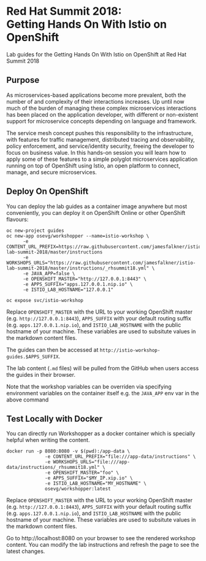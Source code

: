 # Red Hat Summit 2018: <br/>Getting Hands On With Istio on OpenShift

Lab guides for the Getting Hands On With Istio on OpenShift at Red Hat Summit 2018

## Purpose

As microservices-based applications become more prevalent, both the number of and complexity of
their interactions increases. Up until now much of the burden of managing these complex
microservices interactions has been placed on the application developer, with different or
non-existent support for microservice concepts depending on language and framework.

The service mesh concept pushes this responsibility to the infrastructure, with features for
traffic management, distributed tracing and observability, policy enforcement, and
service/identity security, freeing the developer to focus on business value. In this hands-on
session you will learn how to apply some of these features to a simple polyglot microservices
application running on top of OpenShift using Istio, an open platform to connect, manage, and
secure microservices.

## Deploy On OpenShift

You can deploy the lab guides as a container image anywhere but most conveniently, you can deploy it on OpenShift Online or other OpenShift flavours:

```
oc new-project guides
oc new-app osevg/workshopper --name=istio-workshop \
      -e CONTENT_URL_PREFIX=https://raw.githubusercontent.com/jamesfalkner/istio-lab-summit-2018/master/instructions
      -e WORKSHOPS_URLS="https://raw.githubusercontent.com/jamesfalkner/istio-lab-summit-2018/master/instructions/_rhsummit18.yml" \
      -e JAVA_APP=false \
      -e OPENSHIFT_MASTER="http://127.0.0.1:8443" \
      -e APPS_SUFFIX="apps.127.0.0.1.nip.io" \
      -e ISTIO_LAB_HOSTNAME="127.0.0.1"

oc expose svc/istio-workshop
```

Replace `OPENSHIFT_MASTER` with the URL to your working OpenShift master (e.g. `http://127.0.0.1:8443`), `APPS_SUFFIX` with your
default routing suffix (e.g. `apps.127.0.0.1.nip.io`), and `ISTIO_LAB_HOSTNAME` with the public hostname
of your machine. These variables are used to subsitute values in the markdown content files.

The guides can then be accessed at `http://istio-workshop-guides.$APPS_SUFFIX`.

The lab content (`.md` files) will be pulled from the GitHub when users access the guides in
their browser.

Note that the workshop variables can be overriden via specifying environment variables on the container itself e.g. the `JAVA_APP` env var in the above command

## Test Locally with Docker

You can directly run Workshopper as a docker container which is specially helpful when writing the content.
```
docker run -p 8080:8080 -v $(pwd):/app-data \
              -e CONTENT_URL_PREFIX="file:///app-data/instructions" \
              -e WORKSHOPS_URLS="file:///app-data/instructions/_rhsummit18.yml" \
              -e OPENSHIFT_MASTER="foo" \
              -e APPS_SUFFIX="$MY_IP.xip.io" \
              -e ISTIO_LAB_HOSTNAME="MY_HOSTNAME" \
              osevg/workshopper:latest
```

Replace `OPENSHIFT_MASTER` with the URL to your working OpenShift master (e.g. `http://127.0.0.1:8443`), `APPS_SUFFIX` with your
default routing suffix (e.g. `apps.127.0.0.1.nip.io`), and `ISTIO_LAB_HOSTNAME` with the public hostname
of your machine. These variables are used to subsitute values in the markdown content files.

Go to http://localhost:8080 on your browser to see the rendered workshop content. You can modify the lab instructions
and refresh the page to see the latest changes.

